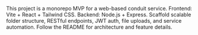 <!-- Use this file to provide workspace-specific custom instructions to Copilot. For more details, visit https://code.visualstudio.com/docs/copilot/copilot-customization#_use-a-githubcopilotinstructionsmd-file -->

This project is a monorepo MVP for a web-based conduit service. Frontend: Vite + React + Tailwind CSS. Backend: Node.js + Express. Scaffold scalable folder structure, RESTful endpoints, JWT auth, file uploads, and service automation. Follow the README for architecture and feature details.
